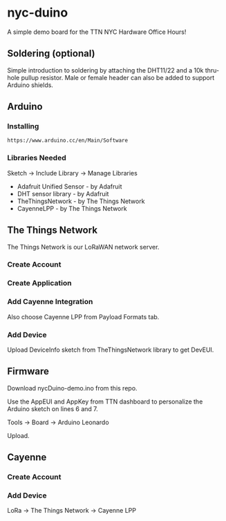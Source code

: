 # nyc-duino

A simple demo board for the TTN NYC Hardware Office Hours!

## Soldering (optional)

Simple introduction to soldering by attaching the DHT11/22 and a 10k thru-hole pullup resistor. Male or female header can also be added to support Arduino shields.

## Arduino

### Installing

```
https://www.arduino.cc/en/Main/Software
```

### Libraries Needed

Sketch -> Include Library -> Manage Libraries

* Adafruit Unified Sensor - by Adafruit
* DHT sensor library - by Adafruit
* TheThingsNetwork - by The Things Network
* CayenneLPP - by The Things Network

## The Things Network

The Things Network is our LoRaWAN network server.

### Create Account

### Create Application

### Add Cayenne Integration

Also choose Cayenne LPP from Payload Formats tab.

### Add Device

Upload DeviceInfo sketch from TheThingsNetwork library to get DevEUI.

## Firmware

Download nycDuino-demo.ino from this repo.

Use the AppEUI and AppKey from TTN dashboard to personalize the Arduino sketch on lines 6 and 7.

Tools -> Board -> Arduino Leonardo

Upload.

## Cayenne

### Create Account

### Add Device

LoRa -> The Things Network -> Cayenne LPP
